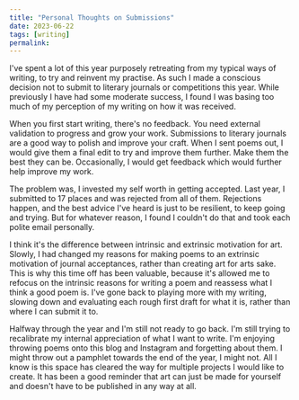 ```yaml
---
title: "Personal Thoughts on Submissions"
date: 2023-06-22
tags: [writing]
permalink:
---
```


I've spent a lot of this year purposely retreating from my typical ways of writing, to try and reinvent my practise. As such I made a conscious decision not to submit to literary journals or competitions this year. While previously I have had some moderate success, I found I was basing too much of my perception of my writing on how it was received. 

When you first start writing, there's no feedback. You need external validation to progress and grow your work. Submissions to literary journals are a good way to polish and improve your craft. When I sent poems out, I would give them a final edit to try and improve them further. Make them the best they can be. Occasionally, I would get feedback which would further help improve my work. 

The problem was, I invested my self worth in getting accepted. Last year, I submitted to 17 places and was rejected from all of them. Rejections happen, and the best advice I've heard is just to be resilient, to keep going and trying. But for whatever reason, I found I couldn't do that and took each polite email personally. 

I think it's the difference between intrinsic and extrinsic motivation for art. Slowly, I had changed my reasons for making poems to an extrinsic motivation of journal acceptances, rather than creating art for arts sake. This is why this time off has been valuable, because it's allowed me to refocus on the intrinsic reasons for writing a poem and reassess what I think a good poem is. I've gone back to playing more with my writing, slowing down and evaluating each rough first draft for what it is, rather than where I can submit it to. 

Halfway through the year and I'm still not ready to go back. I'm still trying to recalibrate my internal appreciation of what I want to write. I'm enjoying throwing poems onto this blog and Instagram and forgetting about them. I might throw out a pamphlet towards the end of the year, I might not. All I know is this space has cleared the way for multiple projects I would like to create. It has been a good reminder that art can just be made for yourself and doesn't have to be published in any way at all. 